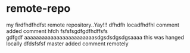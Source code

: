 # remote-repo
my firdfhdfhdfst remote repository..Yay!!!
dfhdfh
locadfhdfhl comment added comment
hfdh
fsfsfsgdfgdfhdffsfs  
gdfgdf
  aaaaaaaaaaaaaaaaaaaaaaaasdgsdsdgsdgsaaaa
  this was  hanged locally
dfdsfsfsf master added comment remotely
